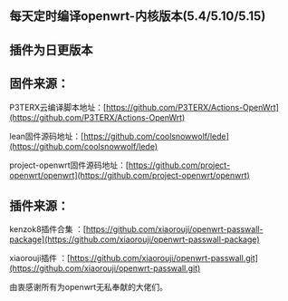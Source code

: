 <!--
 * @Author: eay
 * @Date: 2022-01-13 14:39:42
 * @LastEditors: eay
 * @Autor: Seven
 * @LastEditTime: 2022-03-05 10:03:06
 * @Description: 
-->
## 每天定时编译openwrt-内核版本(5.4/5.10/5.15)
## 插件为日更版本
## 固件来源：

P3TERX云编译脚本地址：[https://github.com/P3TERX/Actions-OpenWrt](https://github.com/P3TERX/Actions-OpenWrt)

lean固件源码地址：[https://github.com/coolsnowwolf/lede](https://github.com/coolsnowwolf/lede)

project-openwrt固件源码地址：[https://github.com/project-openwrt/openwrt](https://github.com/project-openwrt/openwrt)

## 插件来源：
kenzok8插件合集 ：[https://github.com/xiaorouji/openwrt-passwall-package](https://github.com/xiaorouji/openwrt-passwall-package)

xiaorouji插件 ：[https://github.com/xiaorouji/openwrt-passwall.git](https://github.com/xiaorouji/openwrt-passwall.git)

由衷感谢所有为openwrt无私奉献的大佬们。
